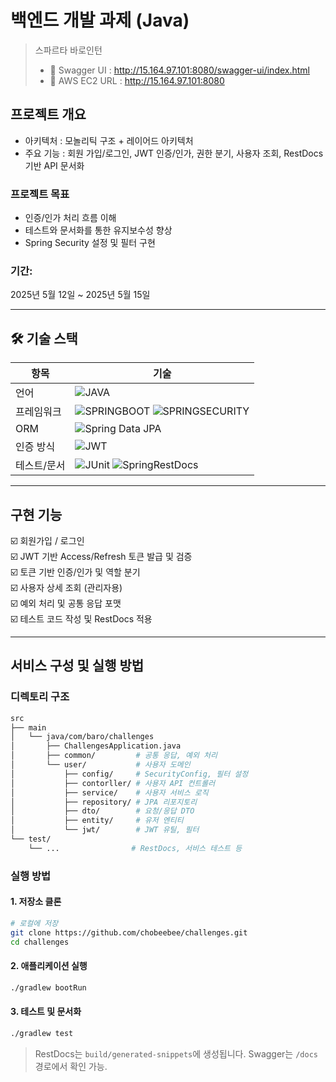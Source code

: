 #  백엔드 개발 과제 (Java)
> 스파르타 바로인턴
> * 🔗 Swagger UI : http://15.164.97.101:8080/swagger-ui/index.html
> * 🔗 AWS EC2 URL : http://15.164.97.101:8080


## 프로젝트 개요
- 아키텍처 : 모놀리틱 구조 + 레이어드 아키텍처
- 주요 기능 : 회원 가입/로그인, JWT 인증/인가, 권한 분기, 사용자 조회, RestDocs 기반 API 문서화

### 프로젝트 목표

- 인증/인가 처리 흐름 이해
- 테스트와 문서화를 통한 유지보수성 향상
- Spring Security 설정 및 필터 구현

### 기간:
2025년 5월 12일 ~ 2025년 5월 15일

---

## 🛠️ 기술 스택
| 항목     | 기술                                 |
| ------ | ---------------------------------- |
| 언어     | ![JAVA](https://img.shields.io/badge/JAVA-007396?style=for-the-badge&logo=OpenJDK&logoColor=white)                           |
| 프레임워크  | ![SPRINGBOOT](https://img.shields.io/badge/SpringBoot-6DB33F?style=for-the-badge&logo=SpringBoot&logoColor=white) ![SPRINGSECURITY](https://img.shields.io/badge/SpringSecurity-6DB33F?style=for-the-badge&logo=SpringSecurity&logoColor=white) |
| ORM    | ![Spring Data JPA](https://img.shields.io/badge/SpringDataJPA-6DB33F?style=for-the-badge&logo=Hibernate&logoColor=white)                    |
| 인증 방식  | ![JWT](https://img.shields.io/badge/JSONWebToken-000000?style=for-the-badge&logo=JSONWebTokens&logoColor=white)       |
| 테스트/문서 | ![JUnit](https://img.shields.io/badge/JUnit5-4A154B?style=for-the-badge&logo=JUnit5&logoColor=white) ![SpringRestDocs](https://img.shields.io/badge/RestDocs-4169E1?style=for-the-badge&logo=SpringRestDocs&logoColor=white)  |

---

## 구현 기능
☑️ 회원가입 / 로그인 <br>
☑️ JWT 기반 Access/Refresh 토큰 발급 및 검증 <br>
☑️ 토큰 기반 인증/인가 및 역할 분기 <br>
☑️ 사용자 상세 조회 (관리자용) <br>
☑️ 예외 처리 및 공통 응답 포맷 <br>
☑️ 테스트 코드 작성 및 RestDocs 적용

---

## 서비스 구성 및 실행 방법

### 디렉토리 구조
```bash
src
├── main
│   └── java/com/baro/challenges
│       ├── ChallengesApplication.java
│       ├── common/         # 공통 응답, 예외 처리
│       └── user/           # 사용자 도메인
│           ├── config/     # SecurityConfig, 필터 설정
│           ├── contorller/ # 사용자 API 컨트롤러
│           ├── service/    # 사용자 서비스 로직
│           ├── repository/ # JPA 리포지토리
│           ├── dto/        # 요청/응답 DTO
│           ├── entity/     # 유저 엔티티
│           └── jwt/        # JWT 유틸, 필터
└── test/
    └── ...                # RestDocs, 서비스 테스트 등

```

### 실행 방법
#### 1. 저장소 클론
```bash
# 로컬에 저장
git clone https://github.com/chobeebee/challenges.git
cd challenges
```
#### 2. 애플리케이션 실행
```bash
./gradlew bootRun
```
#### 3. 테스트 및 문서화
```bash
./gradlew test
```
> RestDocs는 `build/generated-snippets`에 생성됩니다. Swagger는 `/docs` 경로에서 확인 가능.
